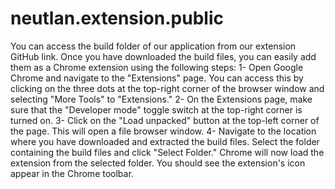 # neutlan.extension.public
You can access the build folder of our application from our extension GitHub link. Once you have downloaded the build files, you can easily add them as a Chrome extension using the following steps:
1- Open Google Chrome and navigate to the "Extensions" page. You can access this by clicking on the three dots at the top-right corner of the browser window and selecting "More Tools" to "Extensions."
2- On the Extensions page, make sure that the "Developer mode" toggle switch at the top-right corner is turned on.
3- Click on the "Load unpacked" button at the top-left corner of the page. This will open a file browser window.
4- Navigate to the location where you have downloaded and extracted the build files. Select the folder containing the build files and click "Select Folder."
Chrome will now load the extension from the selected folder. You should see the extension's icon appear in the Chrome toolbar.
